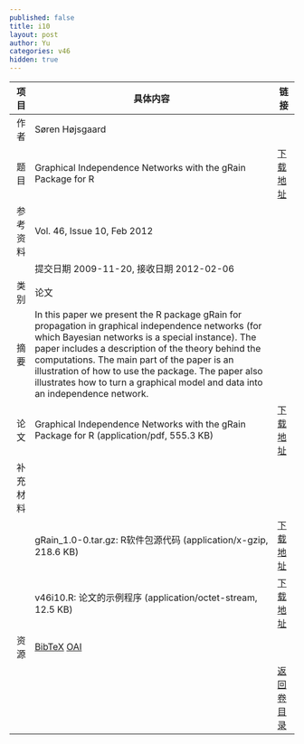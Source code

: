 ```yaml
---
published: false
title: i10
layout: post
author: Yu
categories: v46
hidden: true
---
```


| 项目 | 具体内容 | 链接 |
|---:|---|---|
| 作者 | Søren  Højsgaard| |
| 题目 |Graphical Independence Networks with the gRain Package for R | [下载地址](http://www.jstatsoft.org/v46/i10/paper) |
| 参考资料 |Vol. 46, Issue 10, Feb 2012 | |
| | 提交日期 2009-11-20, 接收日期 2012-02-06| | 
| 类别 | 论文| |
| 摘要 | In this paper we present the R package gRain for propagation in graphical independence networks (for which Bayesian networks is a special instance). The paper includes a description of the theory behind the computations. The main part of the paper is an illustration of how to use the package. The paper also illustrates how to turn a graphical model and data into an independence network.| |
| 论文 | Graphical Independence Networks with the gRain Package for R  (application/pdf, 555.3 KB)| [下载地址](http://www.jstatsoft.org/v46/i10/paper) |
| 补充材料 | | |
| |gRain_1.0-0.tar.gz: R软件包源代码  (application/x-gzip, 218.6 KB)|  [下载地址](http://www.jstatsoft.org/v46/i10/supp/1) |
| |v46i10.R:           论文的示例程序  (application/octet-stream, 12.5 KB)|  [下载地址](http://www.jstatsoft.org/v46/i10/supp/2) |
| 资源 | [BibTeX](http://www.jstatsoft.org/v46/i10/bibtex) [OAI](http://www.jstatsoft.org/oai?verb=GetRecord&identifier=oai.jstatsoft/v46/i10&prefix=oai_dc)| |
| |  | [返回卷目录]({{site.baseurl}}/volume/v46.html) |